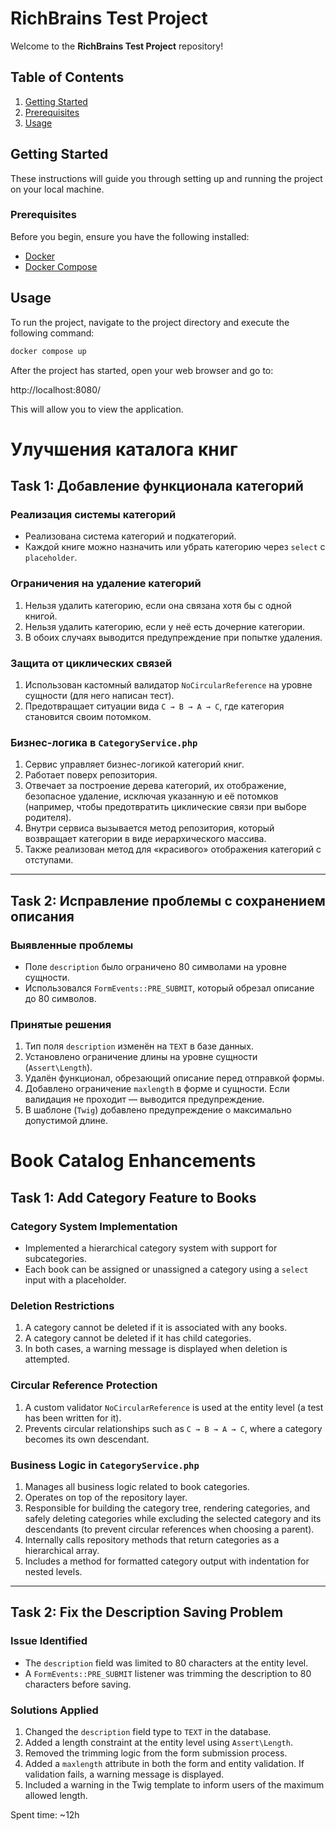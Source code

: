 # RichBrains Test Project

Welcome to the **RichBrains Test Project** repository!

## Table of Contents

1. [Getting Started](#getting-started)
2. [Prerequisites](#prerequisites)
3. [Usage](#usage)

## Getting Started

These instructions will guide you through setting up and running the project on your local machine.

### Prerequisites

Before you begin, ensure you have the following installed:

- [Docker](https://www.docker.com/)
- [Docker Compose](https://docs.docker.com/compose/)

## Usage

To run the project, navigate to the project directory and execute the following command:

```bash
docker compose up
```

After the project has started, open your web browser and go to:

http://localhost:8080/

This will allow you to view the application.




# Улучшения каталога книг

## Task 1: Добавление функционала категорий

### Реализация системы категорий

- Реализована система категорий и подкатегорий.
- Каждой книге можно назначить или убрать категорию через `select` с `placeholder`.

### Ограничения на удаление категорий

1. Нельзя удалить категорию, если она связана хотя бы с одной книгой.
2. Нельзя удалить категорию, если у неё есть дочерние категории.
3. В обоих случаях выводится предупреждение при попытке удаления.

### Защита от циклических связей

1. Использован кастомный валидатор `NoCircularReference` на уровне сущности (для него написан тест).
2. Предотвращает ситуации вида `C → B → A → C`, где категория становится своим потомком.

### Бизнес-логика в `CategoryService.php`

1. Сервис управляет бизнес-логикой категорий книг.
2. Работает поверх репозитория.
3. Отвечает за построение дерева категорий, их отображение, безопасное удаление, исключая указанную и её потомков (например, чтобы предотвратить циклические связи при выборе родителя).
4. Внутри сервиса вызывается метод репозитория, который возвращает категории в виде иерархического массива.
5. Также реализован метод для «красивого» отображения категорий с отступами.

---

## Task 2: Исправление проблемы с сохранением описания

### Выявленные проблемы

- Поле `description` было ограничено 80 символами на уровне сущности.
- Использовался `FormEvents::PRE_SUBMIT`, который обрезал описание до 80 символов.

### Принятые решения

1. Тип поля `description` изменён на `TEXT` в базе данных.
2. Установлено ограничение длины на уровне сущности (`Assert\Length`).
3. Удалён функционал, обрезающий описание перед отправкой формы.
4. Добавлено ограничение `maxlength` в форме и сущности. Если валидация не проходит — выводится предупреждение.
5. В шаблоне (`Twig`) добавлено предупреждение о максимально допустимой длине.






# Book Catalog Enhancements

## Task 1: Add Category Feature to Books

### Category System Implementation

- Implemented a hierarchical category system with support for subcategories.
- Each book can be assigned or unassigned a category using a `select` input with a placeholder.

### Deletion Restrictions

1. A category cannot be deleted if it is associated with any books.
2. A category cannot be deleted if it has child categories.
3. In both cases, a warning message is displayed when deletion is attempted.

### Circular Reference Protection

1. A custom validator `NoCircularReference` is used at the entity level (a test has been written for it).
2. Prevents circular relationships such as `C → B → A → C`, where a category becomes its own descendant.

### Business Logic in `CategoryService.php`

1. Manages all business logic related to book categories.
2. Operates on top of the repository layer.
3. Responsible for building the category tree, rendering categories, and safely deleting categories while excluding the selected category and its descendants (to prevent circular references when choosing a parent).
4. Internally calls repository methods that return categories as a hierarchical array.
5. Includes a method for formatted category output with indentation for nested levels.

---

## Task 2: Fix the Description Saving Problem

### Issue Identified

- The `description` field was limited to 80 characters at the entity level.
- A `FormEvents::PRE_SUBMIT` listener was trimming the description to 80 characters before saving.

### Solutions Applied

1. Changed the `description` field type to `TEXT` in the database.
2. Added a length constraint at the entity level using `Assert\Length`.
3. Removed the trimming logic from the form submission process.
4. Added a `maxlength` attribute in both the form and entity validation. If validation fails, a warning message is displayed.
5. Included a warning in the Twig template to inform users of the maximum allowed length.


Spent time: ~12h